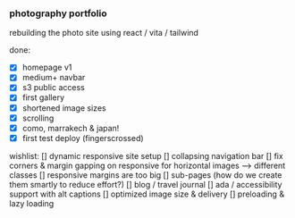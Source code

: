 ### photography portfolio

rebuilding the photo site using react / vita / tailwind

done:
- [x] homepage v1
- [x] medium+ navbar
- [x] s3 public access
- [x] first gallery
- [x] shortened image sizes
- [x] scrolling
- [x] como, marrakech & japan!
- [x] first test deploy (fingerscrossed) 

wishlist: 
[] dynamic responsive site setup
[] collapsing navigation bar
[] fix corners & margin gapping on responsive for horizontal images --> different classes
[] responsive margins are too big
[] sub-pages (how do we create them smartly to reduce effort?)
[] blog / travel journal
[] ada / accessibility support with alt captions
[] optimized image size & delivery
[] preloading & lazy loading